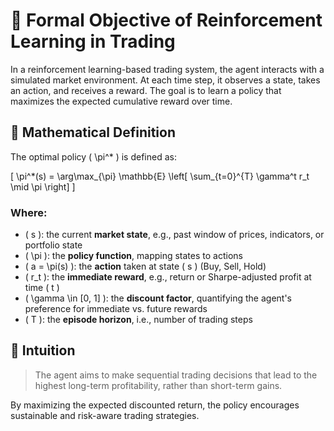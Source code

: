 # 🔧 Formal Objective of Reinforcement Learning in Trading

In a reinforcement learning-based trading system, the agent interacts with a simulated market environment. At each time step, it observes a state, takes an action, and receives a reward. The goal is to learn a policy that maximizes the expected cumulative reward over time.

## 🔢 Mathematical Definition

The optimal policy \( \pi^* \) is defined as:

\[
\pi^*(s) = \arg\max_{\pi} \mathbb{E} \left[ \sum_{t=0}^{T} \gamma^t r_t \mid \pi \right]
\]

### Where:

- \( s \): the current **market state**, e.g., past window of prices, indicators, or portfolio state
- \( \pi \): the **policy function**, mapping states to actions
- \( a = \pi(s) \): the **action** taken at state \( s \) (Buy, Sell, Hold)
- \( r_t \): the **immediate reward**, e.g., return or Sharpe-adjusted profit at time \( t \)
- \( \gamma \in [0, 1] \): the **discount factor**, quantifying the agent's preference for immediate vs. future rewards
- \( T \): the **episode horizon**, i.e., number of trading steps

## 🧠 Intuition

> The agent aims to make sequential trading decisions that lead to the highest long-term profitability, rather than short-term gains.

By maximizing the expected discounted return, the policy encourages sustainable and risk-aware trading strategies.


